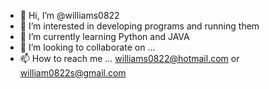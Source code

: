 - 👋 Hi, I’m @williams0822
- 👀 I’m interested in developing programs and running them
- 🌱 I’m currently learning Python and JAVA
- 💞️ I’m looking to collaborate on ...
- 📫 How to reach me ... williams0822@hotmail.com or william0822s@gmail.com

<!---
williams0822/williams0822 is a ✨ special ✨ repository because its `README.md` (this file) appears on your GitHub profile.
You can click the Preview link to take a look at your changes.
--->
